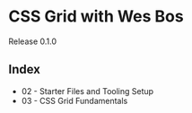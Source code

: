 # CSS Grid with Wes Bos
Release 0.1.0

## Index
- 02 - Starter Files and Tooling Setup
- 03 - CSS Grid Fundamentals
